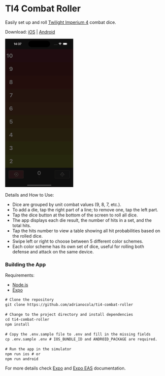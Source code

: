 # TI4 Combat Roller

Easily set up and roll [Twilight Imperium 4](https://boardgamegeek.com/boardgame/233078/twilight-imperium-fourth-edition) combat dice.

Download: [iOS](https://apps.apple.com/us/app/ti4-combat-roller/id6469873806) | [Android](https://play.google.com/store/apps/details?id=com.adrianocola.ti4combatroller)

![example](https://github.com/adrianocola/ti4-combat-roller/blob/main/example.gif?raw=true)

Details and How to Use:
- Dice are grouped by unit combat values (9, 8, 7, etc.).
- To add a die, tap the right part of a line; to remove one, tap the left part.
- Tap the dice button at the bottom of the screen to roll all dice.
- The app displays each die result, the number of hits in a set, and the total hits.
- Tap the hits number to view a table showing all hit probabilities based on the rolled dice.
- Swipe left or right to choose between 5 different color schemes.
- Each color scheme has its own set of dice, useful for rolling both defense and attack on the same device.

### Building the App

Requirements:
- [Node.js](https://nodejs.org/)
- [Expo](https://docs.expo.dev/get-started/set-up-your-environment/)

```shell
# Clone the repository
git clone https://github.com/adrianocola/ti4-combat-roller

# Change to the project directory and install dependencies
cd ti4-combat-roller
npm install

# Copy the .env.sample file to .env and fill in the missing fields
cp .env.sample .env # IOS_BUNDLE_ID and ANDROID_PACKAGE are required.

# Run the app in the simulator
npm run ios # or
npm run android
```

For more details check [Expo](https://expo.dev/) and [Expo EAS](https://expo.dev/eas) documentation.
